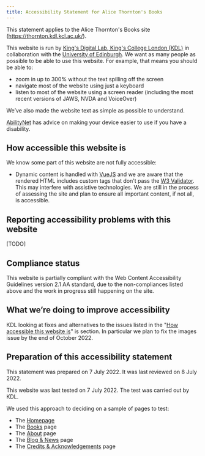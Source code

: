 ```yaml
---
title: Accessibility Statement for Alice Thornton's Books
---
```


This statement applies to the Alice Thornton's Books site (https://thornton.kdl.kcl.ac.uk/).

This website is run by [King's Digital Lab, King's College London (KDL)](https://kdl.kcl.ac.uk) in collaboration with the [University of Edinburgh](https://www.ed.ac.uk/). We want as many people as possible to be able to use this website. For example, that means you should be able to:

- zoom in up to 300% without the text spilling off the screen
- navigate most of the website using just a keyboard
- listen to most of the website using a screen reader (including the most recent versions of JAWS, NVDA and VoiceOver)

We’ve also made the website text as simple as possible to understand.

[AbilityNet](https://mcmw.abilitynet.org.uk/) has advice on making your device easier to use if you have a disability.

## <a id="how"></a>How accessible this website is

We know some part of this website are not fully accessible:

- Dynamic content is handled with [VueJS](https://vuejs.org/) and we are aware that the rendered HTML includes custom tags that don't pass the [W3 Validator](https://validator.w3.org/). This may interfere with assistive technologies. We are still in the process of assessing the site and plan to ensure all important content, if not all, is accessible.

## Reporting accessibility problems with this website

[TODO]

## Compliance status

This website is partially compliant with the Web Content Accessibility Guidelines version 2.1 AA standard, due to the non-compliances listed above and the work in progress still happening on the site.

## What we’re doing to improve accessibility

KDL looking at fixes and alternatives to the issues listed in the "<a href="#how">How accessible this website is</a>" is section.
In particular we plan to fix the images issue by the end of October 2022.

## Preparation of this accessibility statement

This statement was prepared on 7 July 2022. It was last reviewed on 8 July 2022.

This website was last tested on 7 July 2022. The test was carried out by KDL.

We used this approach to deciding on a sample of pages to test:

- The <a href="/">Homepage</a>
- The <a href="/books/">Books</a> page
- The <a href="/about/">About</a> page
- The <a href="/posts/">Blog &amp; News</a> page
- The <a href="/credits/">Credits &amp; Acknowledgements</a> page
